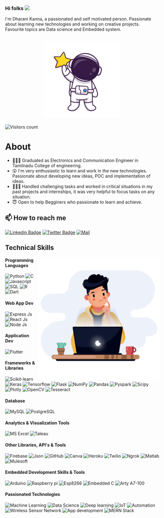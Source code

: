 
### Hi folks  <img src="https://raw.githubusercontent.com/MartinHeinz/MartinHeinz/master/wave.gif" width="30px">

I'm Dharani Kanna, a passionated and self motivated person. Passionate about learning new technologies and working on creative projects. Favourite topics are Data science and Embedded system.

<h2 align="center"><img src="https://github.com/Dharanikanna/Dharanikanna/blob/main/asset/baby.gif" width="250px" /> </h2>

![Visitors count](https://komarev.com/ghpvc/?username=Dharanikanna&labelColor=black&label=Profile+Views&color=33cc99)

# About

- 👨🏽‍🎓 Graduated as Electronics and Communication Engineer in Tamilnadu College of engineering.
- 😲 I'm very enthusiastic to learn and work in the new technologies. Passionate about developing new ideas, POC and implementation of ideas.
- 🤹🏽‍♂️ Handled challenging tasks and worked in critical situations in my past projects and internships, it was very helpful to focus tasks on any situation.
- 😇 Open to help Begginers who passionate to learn and achieve.

## 📫 How to reach me

[![Linkedin Badge](https://img.shields.io/badge/-LinkedIn-blue?logo=linkedin)](https://www.linkedin.com/in/dharanikanna)
[![Twitter Badge](https://img.shields.io/badge/-Twitter-00acee?style=flat-square&logo=Twitter&logoColor=white)](https://twitter.com/Dharani_Kanna)
[![Mail](https://img.shields.io/badge/-Mail-blue?logo=Gmail&logoColor=white)](mailto:dharanikanna1999@gmail.com)


## Technical Skills

<img align="right" alt="GIF" src="https://github.com/Dharanikanna/Dharanikanna/blob/main/asset/coder.gif" width="400px" />

#### Programming Languages

<p>
    <img alt="Python" src="https://img.shields.io/badge/Python-blue?logo=python&logoColor=white">
    <img alt="C" src="https://img.shields.io/badge/C-blue?logo=c&logoColor=white">
    <img alt="Javascript" src="https://img.shields.io/badge/JavaScript-blue?logo=javascript&logoColor=white">
    <img alt="SQL" src="https://custom-icon-badges.herokuapp.com/badge/SQL-blue.svg?logo=database&logoColor=white">
    <img alt="R" src="https://img.shields.io/badge/-R-blue?logo=r&logoColor=white">
    <img alt="Dart" src="https://img.shields.io/badge/-Dart-blue?logo=Dart&logoColor=white">

</p>

#### Web App Dev

<p>
    <img alt="Express Js" src="https://img.shields.io/badge/-Express Js-blue?logo=express&logoColor=white">
    <img alt="React Js" src="https://img.shields.io/badge/-React%20Js-blue?logo=react&logoColor=white">
    <img alt="Node Js" src="https://img.shields.io/badge/-Node%20js-blue?logo=javascript&logoColor=white">

</p>


#### Application Dev

<p>
    <img alt="Flutter" src="https://img.shields.io/badge/-Flutter-blue?logo=flutter&logoColor=white">
</p>


#### Frameworks & Libraries

<p>
    <img alt="Scikit-learn" src="https://img.shields.io/badge/scikit_learn-blue?logo=scikit-learn&logoColor=white">
    <img alt="Keras" src="https://img.shields.io/badge/Keras-blue?logo=Keras&logoColor=white">
    <img alt="Tensorflow" src="https://img.shields.io/badge/TensorFlow-blue?logo=tensorflow&logoColor=white">
    <img alt="Flask" src="https://img.shields.io/badge/Flask-blue?logo=flask&logoColor=white">
    <img alt="NumPy" src="https://img.shields.io/badge/Numpy-blue?logo=numpy&logoColor=white">
    <img alt="Pandas" src="https://img.shields.io/badge/Pandas-blue?logo=pandas&logoColor=white">
    <img alt="Pyspark" src="https://img.shields.io/badge/PySpark-blue?logo=apachespark&logoColor=white">
    <img alt="Scipy" src="https://img.shields.io/badge/SciPy-blue?logo=SciPy&logoColor=white">
    <img alt="Plotly" src="https://img.shields.io/badge/Plotly-blue?logo=plotly&logoColor=white">
    <img alt="OpenCV" src="https://img.shields.io/badge/OpenCV-blue?logo=OpenCV&logoColor=white">
    <img alt="Tesseract" src="https://img.shields.io/badge/Tesseract-blue?logo=OpenCV&logoColor=white">
</p>

#### Database

<p>
   <img alt="MySQL" src ="https://img.shields.io/badge/-MySql-blue?logo=mysql&logoColor=white">
  <img alt="PostgreSQL" src ="https://img.shields.io/badge/PostgreSQL-blue?logo=postgresql&logoColor=white">
</p>

#### Analytics & Visualization Tools

<p>
   <img alt="MS Excel" src ="https://img.shields.io/badge/-MS Excel-blue?logo=microsoftexcel&logoColor=white">
  <img alt="Taleau" src ="https://img.shields.io/badge/Tableau-blue?logo=Tableau&logoColor=white">
</p>

#### Other Libraries, API's & Tools
   
<p>
    <img alt="Firebase" src="https://img.shields.io/badge/Firebase-blue?logo=Firebase&logoColor=white">
    <img alt="Json" src="https://img.shields.io/badge/JSON-blue?logo=json&logoColor=white">
    <img alt="GitHub" src="https://img.shields.io/badge/GitHub-blue?logo=github&logoColor=white">
    <img alt="Canva" src="https://img.shields.io/badge/-Canva-blue?logo=canva&logoColor=white">
    <img alt="Heroku" src="https://img.shields.io/badge/Heroku-blue?logo=heroku&logoColor=white">
    <img alt="Twilio" src="https://img.shields.io/badge/-Twilio-blue?logo=twilio&logoColor=white">
    <img alt="Ngrok" src="https://img.shields.io/badge/-Ngrok-blue?logo=ngrok&logoColor=white">
    <img alt="Matlab" src="https://img.shields.io/badge/-Matlab-blue?logo=matlab&logoColor=white">
    <img alt="Mulesoft" src="https://img.shields.io/badge/-Mulesoft-blue?logo=Mulesoft&logoColor=white">

    

</p>

#### Embedded Development Skills & Tools

<p>
    <img alt="Arduino" src="https://img.shields.io/badge/Arduino-blue?logo=Arduino&logoColor=white">
    <img alt="Raspberry pi" src="https://img.shields.io/badge/Raspberry pi-blue?logo=raspberrypi&logoColor=white">
    <img alt="Esp8266" src="https://img.shields.io/badge/Esp8266-blue?logo=Arduino&logoColor=white">
    <img alt="Embedded C" src="https://img.shields.io/badge/Embedded C-blue?logo=c&logoColor=white">
    <img alt="Arty A7-100" src="https://img.shields.io/badge/Arty A7-100-blue">
</p>

#### Passionated Technologies

<p>
    <img alt="Machine Learning" src="https://img.shields.io/badge/Machine Learning-blue">
    <img alt="Data Science" src="https://img.shields.io/badge/Data Science-blue">
    <img alt="Deep learning" src="https://img.shields.io/badge/-Deep learning-blue">
    <img alt="IoT" src="https://img.shields.io/badge/IoT-blue">
    <img alt="Automation" src="https://img.shields.io/badge/Automation-blue">
    <img alt="Wireless Sensor Network" src="https://img.shields.io/badge/-Wireless Sensor Network-blue">
    <img alt="App development" src="https://img.shields.io/badge/-App development-blue">
    <img alt="MERN Stack" src="https://img.shields.io/badge/MERN Stack-blue">   
</p>

<!--
**Dharanikanna/Dharanikanna** is a ✨ _special_ ✨ repository because its `README.md` (this file) appears on your GitHub profile.

Here are some ideas to get you started:

- 🔭 I’m currently working on ...
- 🌱 I’m currently learning ...
- 👯 I’m looking to collaborate on ...
- 🤔 I’m looking for help with ...
- 💬 Ask me about ...
- 📫 How to reach me: ...
- 😄 Pronouns: ...
- ⚡ Fun fact: ...
-->
